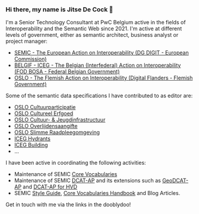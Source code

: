 ### Hi there, my name is Jitse De Cock 👋

I'm a Senior Technology Consultant at PwC Belgium active in the fields of Interoperability and the Semantic Web since 2021. I'm active at different levels of government, either as semantic architect, business analyst or project manager:

- [SEMIC - The European Action on Interoperability (DG DIGIT - European Commission)](https://joinup.ec.europa.eu/collection/semic-support-centre) 
- [BELGIF - ICEG - The Belgian (Interfederal) Action on Interoperability (FOD BOSA - Federal Belgian Government)](https://www.belgif.be/)
- [OSLO - The Flemish Action on Interoperability (Digital Flanders - Flemish Government)](https://data.vlaanderen.be/)

Some of the semantic data specifications I have contributed to as editor are:
- [OSLO Cultuurparticipatie](https://github.com/Informatievlaanderen/OSLOthema-DoelgerichtDigitaalTransformeren)
- [OSLO Cultureel Erfgoed](https://github.com/Informatievlaanderen/OSLOthema-cultureelerfgoed)
- [OSLO Cultuur- & Jeugdinfrastructuur](https://github.com/Informatievlaanderen/OSLOthema-cultuurandjeugdinfrastructuur)
- [OSLO Overlijdensaangifte](https://github.com/Informatievlaanderen/OSLOthema-overlijdensaangifte)
- [OSLO Slimme Raadpleegomgeving](https://github.com/Informatievlaanderen/OSLOthema-slimmeRaadpleegOmgeving)
- [ICEG Hydrants](https://github.com/belgif/thematic/tree/master/models/hydrants)
- [ICEG Building](https://github.com/belgif/thematic/tree/master/models/building)
- ...

I have been active in coordinating the following activities:
- Maintenance of SEMIC [Core Vocabularies](https://github.com/SEMICeu/Consolidated-Core-Vocabularies)
- Maintenance of SEMIC [DCAT-AP](https://github.com/SEMICeu/DCAT-AP) and its extensions such as [GeoDCAT-AP](https://github.com/SEMICeu/GeoDCAT-AP) and [DCAT-AP for HVD](https://semiceu.github.io/DCAT-AP/releases/2.2.0-hvd/)   
- SEMIC [Style Guide](https://github.com/SEMICeu/style-guide), [Core Vocabularies Handbook](https://github.com/SEMICeu/core-vocs-handbook) and Blog Articles.

Get in touch with me via the links in the dooblydoo!
